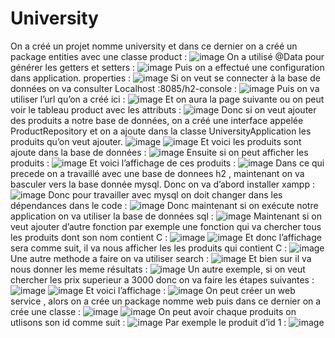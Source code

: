 # University
On a créé un projet nomme university et dans ce dernier on a créé un package entities avec une classe product :
![image](https://github.com/baayaouiimane/TP2/assets/167249908/3d13c794-4589-48df-87fb-c25fb2febbb7)
On a utilisé @Data pour générer les getters et setters :
![image](https://github.com/baayaouiimane/TP2/assets/167249908/2cd9778d-159d-434c-b9f0-0559bbbee05e)
Puis on a effectué une configuration dans application. properties :
![image](https://github.com/baayaouiimane/TP2/assets/167249908/10c148ad-0806-4604-a880-d4ff8dd34cec)
Si on veut se connecter à la base de données on va consulter Localhost :8085/h2-console :
![image](https://github.com/baayaouiimane/TP2/assets/167249908/7414a874-1a6e-47a0-b6c1-b6dbd12630f3)
Puis on va utiliser l’url qu’on a créé ici :
![image](https://github.com/baayaouiimane/TP2/assets/167249908/ad00f84a-a297-4075-98c3-6f60f1ba4f93)
Et on aura la page suivante ou on peut voir le tableau product avec les attributs :
![image](https://github.com/baayaouiimane/TP2/assets/167249908/ce9ec717-1bca-4800-a7b1-3c460c07fbff)
Donc si on veut ajouter des produits a notre base de données, on a créé une interface appelée ProductRepository et on a ajoute dans la classe UniversityApplication les produits qu’on veut ajouter.
![image](https://github.com/baayaouiimane/TP2/assets/167249908/4bf9cbfd-c11e-4daf-875a-da8bebef9f5d)
![image](https://github.com/baayaouiimane/TP2/assets/167249908/8149fed4-70aa-4337-926c-5486794d0359)
 Et voici les produits sont ajoute dans la base de données :
 ![image](https://github.com/baayaouiimane/TP2/assets/167249908/d4dfccb0-1ccc-4b4f-af5f-e4fae403e7d7)
 Ensuite si on peut afficher les produits :
 ![image](https://github.com/baayaouiimane/TP2/assets/167249908/3d21fa99-4778-442f-9a0a-02cdd826e310)
 Et voici l’affichage de ces produits :
 ![image](https://github.com/baayaouiimane/TP2/assets/167249908/f0ece784-feb7-44b9-8885-11c52f48440a)
 Dans ce qui precede on a travaillé avec une base de donnees h2 , maintenant on va basculer vers la base donnée  mysql. Donc on va d’abord installer xampp :
![image](https://github.com/baayaouiimane/TP2/assets/167249908/8211893a-7869-454c-a993-cb6c95465140)
Donc pour travailler avec mysql on doit changer dans les dépendances dans le code :
![image](https://github.com/baayaouiimane/TP2/assets/167249908/cd63aff1-1165-4fee-8910-dc0cf60945c5)
Donc maintenant si on exécute notre application on va utiliser la base de données sql :
![image](https://github.com/baayaouiimane/TP2/assets/167249908/aad33498-124f-4fac-8919-29b6d186a5e8)
Maintenant si on veut ajouter d’autre fonction par exemple une fonction qui va chercher tous les produits dont son nom contient C : 
![image](https://github.com/baayaouiimane/TP2/assets/167249908/b283f739-12d0-43ba-b6ca-7e297eb7452e)
![image](https://github.com/baayaouiimane/TP2/assets/167249908/8118d7aa-0eb7-442d-ae2a-2f7d2baf7085)
Et donc l’affichage sera comme suit, il va nous afficher les les produits qui contient C :
![image](https://github.com/baayaouiimane/TP2/assets/167249908/3878e817-31fe-41c2-80a3-5aa47ae71392)
Une autre methode a faire on va utiliser search :
![image](https://github.com/baayaouiimane/TP2/assets/167249908/7e6c9e6b-04e5-4ffd-bd6d-78ce8e73e3c3)
Et bien sur il va nous donner les meme résultats :
![image](https://github.com/baayaouiimane/TP2/assets/167249908/9dad9e4b-bd6f-406b-8980-706f0302082f)
Un autre exemple, si on veut chercher les prix superieur a 3000 donc on va faire les étapes suivantes :
![image](https://github.com/baayaouiimane/TP2/assets/167249908/b9e1af07-9447-44e9-b1bc-d30f8a4688b4)
![image](https://github.com/baayaouiimane/TP2/assets/167249908/076c646f-70b8-409d-92ed-479f246dc403)
Et voici l’affichage :
![image](https://github.com/baayaouiimane/TP2/assets/167249908/6a69963f-c132-481e-ad75-607de23623c7)
On peut créer un web service , alors on a crée un package nomme web puis dans ce dernier on a crée une classe :
![image](https://github.com/baayaouiimane/TP2/assets/167249908/b6444510-44a9-419c-8365-b18986f4b00c)
![image](https://github.com/baayaouiimane/TP2/assets/167249908/44f01533-a87e-410c-b9b8-206f2b2ddba1)
On peut avoir chaque produits on utlisons son id comme suit :
![image](https://github.com/baayaouiimane/TP2/assets/167249908/ae12f4da-6d19-4a85-abf7-79463533d25c)
Par exemple le produit d’id 1 :
![image](https://github.com/baayaouiimane/TP2/assets/167249908/88ddeb06-b7f4-4a17-918b-8ff31cd4cf24)













 
























 
























